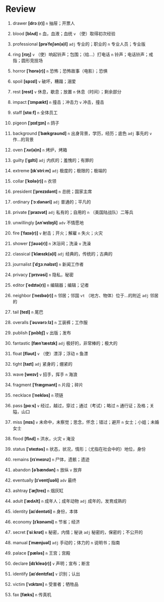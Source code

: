 # Review
1. drawer **[drɔː(r)]** `n` 抽屉；开票人

2. blood **[blʌd]** `n` 血，血液；血统 `v` （使）取得初次经验

3. professional **[prəˈfeʃən(ə)l]** `adj` 专业的；职业的 `n` 专业人员；专业版

4. ring **[rɪŋ]** `v` （使）响起铃声；包围；（给...）打电话 `n` 铃声；电话铃声；戒指；圆形竞技场

5. horror **[ˈhɒrə(r)]** `n` 恐怖；恐怖故事（电影）；恐惧

6. spoil **[spɔɪl]** `v` 破坏，糟蹋；溺爱

7. rest **[rest]** `v` 休息，歇息；放置 `n` 休息（时间）；剩余部分

8. impact **[ˈɪmpækt]** `n` 撞击；冲击力 `v` 冲击，撞击

9. staff **[stɑːf]** `n` 全体员工

10. pigeon **[ˈpɪdʒɪn]** `n` 鸽子

11. background **[ˈbækɡraʊnd]** `n` 出身背景，学历，经历；底色 `adj` 事先的 `v` 作...的背景

12. oven **[ˈʌv(ə)n]** `n` 烤炉，烤箱

13. guilty **[ˈɡɪlti]** `adj` 内疚的；羞愧的；有罪的

14. extreme **[ɪkˈstriːm]** `adj` 极度的；极限的；极端的

15. collar **[ˈkɒlə(r)]** `n` 衣领

16. president **[ˈprezɪdənt]** `n` 总统；国家主席

17. ordinary **[ˈɔːdənəri]** `adj` 普通的；平凡的

18. private **[ˈpraɪvət]** `adj` 私有的；自用的 `n` （美国陆战队）二等兵

19. unwillingly **[ʌnˈwɪlɪŋli]** `adv` 不情愿地

20. fire **[ˈfaɪə(r)]** `v` 射击；开火；解雇 `n` 失火；火灾

21. shower **[ˈʃaʊə(r)]** `n` 沐浴间；洗澡 `v` 洗澡

22. classical **[ˈklæsɪk(ə)l]** `adj` 经典的，传统的；古典的

23. journalist **[ˈdʒɜːnəlɪst]** `n` 新闻工作者

24. privacy **[ˈprɪvəsi]** `n` 隐私，秘密

25. editor **[ˈedɪtə(r)]** `n` 编辑器；编辑；记者

26. neighbor **[ˈneɪbə(r)]** `n` 邻居；邻国 `vt` （地方、物体）位于...的附近 `adj` 邻居的

27. tail **[teɪl]** `n` 尾巴

28. overalls **[ˈəʊvərɔːlz]** `n` 工装裤；工作服

29. publish **[ˈpʌblɪʃ]** `v` 出版；发布

30. fantastic **[fænˈtæstɪk]** `adj` 极好的，非常棒的；极大的

31. float **[fləʊt]** `v` （使）漂浮；浮动 `n` 鱼漂

32. tight **[taɪt]** `adj` 紧身的；绷紧的

33. wave **[weɪv]** `v` 招手，挥手 `n` 海浪

34. fragment **[ˈfræɡmənt]** `n` 片段；碎片

35. necklace **[ˈnekləs]** `n` 项链

36. pass **[pɑːs]** `v` 经过，越过，穿过；通过（考试）；略过 `n` 通行证；及格；关隘，山口

37. miss **[mɪs]** `v` 未命中，未察觉；思念，怀念；错过；避开 `n` 女士；小姐；未婚女士

38. flood **[flʌd]** `n` 洪水，火灾 `v` 淹没

39. status **[ˈsteɪtəs]** `n` 状态，状况，情形；（尤指在社会中的）地位，身份

40. remains **[rɪˈmeɪnz]** `n` 尸体，遗骸；遗迹

41. abandon **[əˈbændən]** `n` 放纵 `v` 放弃

42. eventually **[ɪˈventʃuəli]** `adv` 最终

43. ashtray **[ˈæʃtreɪ]** `n` 烟灰缸

44. adult **[ˈædʌlt]** `n` 成年人；成年动物 `adj` 成年的，发育成熟的

45. identity **[aɪˈdentəti]** `n` 身份，本体

46. economy **[ɪˈkɒnəmi]** `n` 节省；经济

47. secret **[ˈsiːkrət]** `n` 秘密，内情；秘诀 `adj` 秘密的，保密的；不公开的

48. manual **[ˈmænjuəl]** `adj` 手动的；体力的 `n` 说明书；指南

49. palace **[ˈpæləs]** `n` 王宫；宫殿

50. declare **[dɪˈkleə(r)]** `v` 声明；宣布；断言

51. identify **[aɪˈdentɪfaɪ]** `v` 识别；认出

52. victim **[ˈvɪktɪm]** `n` 受害者；牺牲品

53. fax **[fæks]** `n` 传真机

